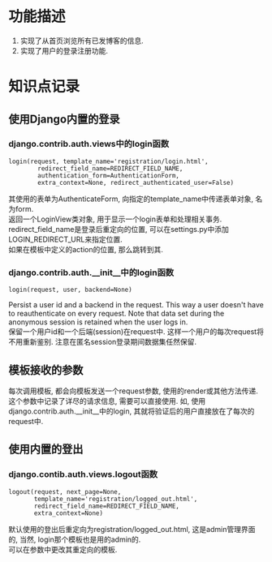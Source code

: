 # 功能描述

1. 实现了从首页浏览所有已发博客的信息.
2. 实现了用户的登录注册功能.

# 知识点记录

## 使用Django内置的登录

### django.contrib.auth.views中的login函数

    login(request, template_name='registration/login.html',
            redirect_field_name=REDIRECT_FIELD_NAME,
            authentication_form=AuthenticationForm,
            extra_context=None, redirect_authenticated_user=False)

其使用的表单为AuthenticateForm, 向指定的template_name中传递表单对象, 名为form.  
返回一个LoginView类对象, 用于显示一个login表单和处理相关事务.  
redirect_field_name是登录后重定向的位置, 可以在settings.py中添加LOGIN_REDIRECT_URL来指定位置.  
如果在模板中定义的action的位置, 那么跳转到其.

### django.contrib.auth.__init__中的login函数

    login(request, user, backend=None)

Persist a user id and a backend in the request. This way a user doesn't have to reauthenticate on every request. Note that data set during the anonymous session is retained when the user logs in.  
保留一个用户id和一个后端(session)在request中. 这样一个用户的每次request将不用重新鉴别. 注意在匿名session登录期间数据集任然保留.

## 模板接收的参数

每次调用模板, 都会向模板发送一个request参数, 使用的render或其他方法传递.  
这个参数中记录了详尽的请求信息, 需要可以直接使用.
如, 使用django.contrib.auth.__init__中的login, 其就将验证后的用户直接放在了每次的request中.

## 使用内置的登出

### django.contib.auth.views.logout函数

    logout(request, next_page=None,
           template_name='registration/logged_out.html',
           redirect_field_name=REDIRECT_FIELD_NAME,
           extra_context=None)

默认使用的登出后重定向为registration/logged_out.html, 这是admin管理界面的, 当然, login那个模板也是用的admin的.  
可以在参数中更改其重定向的模板.

